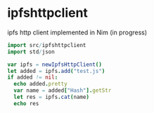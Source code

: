 # ipfshttpclient

ipfs http client implemented in Nim (in progress)


```nim
import src/ipfshttpclient
import std/json

var ipfs = newIpfsHttpClient()
let added = ipfs.add("test.js")
if added != nil:
  echo added.pretty
  var name = added["Hash"].getStr
  let res = ipfs.cat(name)
  echo res
```
